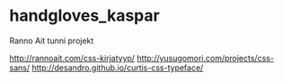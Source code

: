# handgloves_kaspar
Ranno Ait tunni projekt

http://rannoait.com/css-kirjatyyp/
http://yusugomori.com/projects/css-sans/
http://desandro.github.io/curtis-css-typeface/